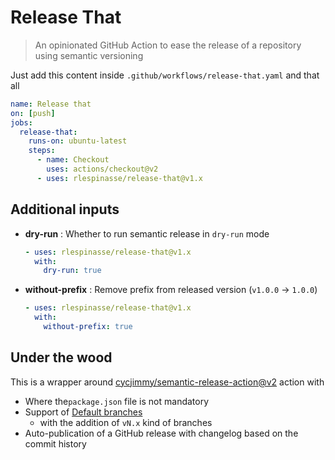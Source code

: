 # Release That

> An opinionated GitHub Action to ease the release of a repository using semantic versioning

Just add this content inside `.github/workflows/release-that.yaml` and that all

```yaml
name: Release that
on: [push]
jobs:
  release-that:
    runs-on: ubuntu-latest
    steps:
      - name: Checkout
        uses: actions/checkout@v2
      - uses: rlespinasse/release-that@v1.x
```

## Additional inputs

- **dry-run** : Whether to run semantic release in `dry-run` mode

  ```yaml
  - uses: rlespinasse/release-that@v1.x
    with:
      dry-run: true
  ```

- **without-prefix** : Remove prefix from released version (`v1.0.0` -> `1.0.0`)

  ```yaml
  - uses: rlespinasse/release-that@v1.x
    with:
      without-prefix: true
  ```

## Under the wood

This is a wrapper around [cycjimmy/semantic-release-action@v2][semantic-release] action with

- Where the`package.json` file is not mandatory
- Support of [Default branches][default-branches]
  - with the addition of `vN.x` kind of branches
- Auto-publication of a GitHub release with changelog based on the commit history

[semantic-release]: https://github.com/cycjimmy/semantic-release-action
[default-branches]: https://github.com/cycjimmy/semantic-release-action#branches
